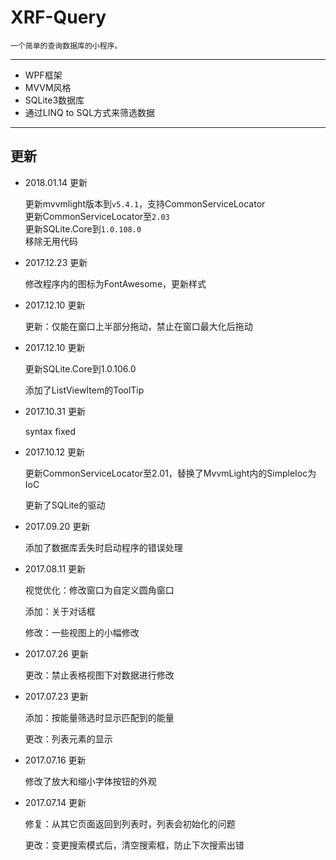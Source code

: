# XRF-Query
```
一个简单的查询数据库的小程序。
````
---
- WPF框架
- MVVM风格
- SQLite3数据库
- 通过LINQ to SQL方式来筛选数据
---
## 更新

- 2018.01.14 更新

  更新mvvmlight版本到`v5.4.1`，支持CommonServiceLocator  
  更新CommonServiceLocator至`2.03`  
  更新SQLite.Core到`1.0.108.0`  
  移除无用代码

- 2017.12.23 更新
  
  修改程序内的图标为FontAwesome，更新样式

- 2017.12.10 更新

  更新：仅能在窗口上半部分拖动，禁止在窗口最大化后拖动

- 2017.12.10 更新

  更新SQLite.Core到1.0.106.0
  
  添加了ListViewItem的ToolTip

- 2017.10.31 更新

  syntax fixed

- 2017.10.12 更新

  更新CommonServiceLocator至2.01，替换了MvvmLight内的SimpleIoc为IoC
  
  更新了SQLite的驱动

- 2017.09.20 更新

  添加了数据库丢失时启动程序的错误处理

- 2017.08.11 更新

  视觉优化：修改窗口为自定义圆角窗口
  
  添加：关于对话框
  
  修改：一些视图上的小幅修改

- 2017.07.26 更新

  更改：禁止表格视图下对数据进行修改

- 2017.07.23 更新

  添加：按能量筛选时显示匹配到的能量
  
  更改：列表元素的显示

- 2017.07.16 更新

  修改了放大和缩小字体按钮的外观

- 2017.07.14 更新

  修复：从其它页面返回到列表时，列表会初始化的问题
  
  更改：变更搜索模式后，清空搜索框，防止下次搜索出错
